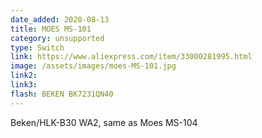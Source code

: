```yaml
---
date_added: 2020-08-13
title: MOES MS-101
category: unsupported
type: Switch
link: https://www.aliexpress.com/item/33000281995.html
image: /assets/images/moes-MS-101.jpg
link2: 
link3: 
flash: BEKEN BK7231QN40 
---
```

Beken/HLK-B30 WA2, same as Moes MS-104
